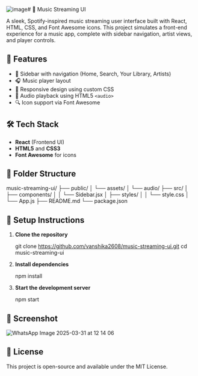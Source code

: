 ![image](https://github.com/user-attachments/assets/2e2d344f-8000-4955-993a-3627b5311dbe)# 🎵 Music Streaming UI

A sleek, Spotify-inspired music streaming user interface built with React, HTML, CSS, and Font Awesome icons. This project simulates a front-end experience for a music app, complete with sidebar navigation, artist views, and player controls.

## 🚀 Features

- 📁 Sidebar with navigation (Home, Search, Your Library, Artists)
- 🎧 Music player layout
- 🎨 Responsive design using custom CSS
- 🎵 Audio playback using HTML5 `<audio>`
- 🔍 Icon support via Font Awesome

## 🛠️ Tech Stack

- **React** (Frontend UI)
- **HTML5** and **CSS3**
- **Font Awesome** for icons

## 📂 Folder Structure

music-streaming-ui/
├── public/
│ └── assets/
│ └── audio/
├── src/
│ ├── components/
│ │ └── Sidebar.jsx
│ ├── styles/
│ │ └── style.css
│ └── App.js
├── README.md
└── package.json

## 🔧 Setup Instructions

1. **Clone the repository**

   git clone https://github.com/vanshika2608/music-streaming-ui.git
   cd music-streaming-ui

2. **Install dependencies**
   
   npm install

3. **Start the development server**

   npm start

## 📸 Screenshot

![WhatsApp Image 2025-03-31 at 12 14 06](https://github.com/user-attachments/assets/3a07e537-1a5d-4421-92b5-eaa2b6f2bab9)

## 📃 License
This project is open-source and available under the MIT License.
